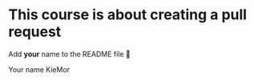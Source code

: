 # This course is about creating a pull request
Add **your** name to the README file :scroll:

Your name
KieMor

